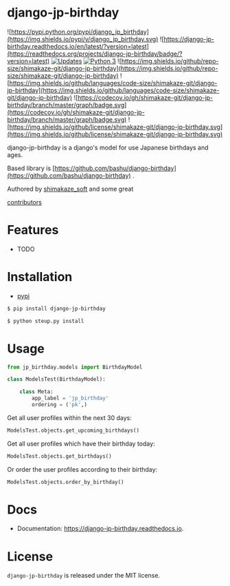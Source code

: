 # django-jp-birthday

![https://pypi.python.org/pypi/django_jp_birthday](https://img.shields.io/pypi/v/django_jp_birthday.svg)
![https://django-jp-birthday.readthedocs.io/en/latest/?version=latest](https://readthedocs.org/projects/django-jp-birthday/badge/?version=latest)
[![Updates](https://pyup.io/repos/github/shimakaze-git/django-jp-birthday/shield.svg)](https://pyup.io/repos/github/shimakaze-git/django-jp-birthday/)
[![Python 3](https://pyup.io/repos/github/shimakaze-git/django-jp-birthday/python-3-shield.svg)](https://pyup.io/repos/github/shimakaze-git/django-jp-birthday/)
![https://img.shields.io/github/repo-size/shimakaze-git/django-jp-birthday](https://img.shields.io/github/repo-size/shimakaze-git/django-jp-birthday)
![https://img.shields.io/github/languages/code-size/shimakaze-git/django-jp-birthday](https://img.shields.io/github/languages/code-size/shimakaze-git/django-jp-birthday)
![https://codecov.io/gh/shimakaze-git/django-jp-birthday/branch/master/graph/badge.svg](https://codecov.io/gh/shimakaze-git/django-jp-birthday/branch/master/graph/badge.svg)
![https://img.shields.io/github/license/shimakaze-git/django-jp-birthday.svg](https://img.shields.io/github/license/shimakaze-git/django-jp-birthday.svg)

django-jp-birthday is a django's model for use Japanese birthdays and ages.

Based library is [https://github.com/bashu/django-birthday](https://github.com/bashu/django-birthday) .

Authored by [shimakaze_soft](https://github.com/shimakaze-git) and some great

[contributors](https://github.com/shimakaze-git/django-jp-birthday/CONTRIBUTING.rst)

# Features

- TODO

# Installation

- [pypi](https://pypi.org/project/django-jp-birthday/)

```Bash
$ pip install django-jp-birthday

$ python steup.py install
```

# Usage

```Python
from jp_birthday.models import BirthdayModel

class ModelsTest(BirthdayModel):

    class Meta:
        app_label = 'jp_birthday'
        ordering = ('pk',)
```

Get all user profiles within the next 30 days:

```Python
ModelsTest.objects.get_upcoming_birthdays()
```

Get all user profiles which have their birthday today:

```Python
ModelsTest.objects.get_birthdays()
```

Or order the user profiles according to their birthday:

```Python
ModelsTest.objects.order_by_birthday()
```

# Docs

- Documentation: https://django-jp-birthday.readthedocs.io.

# License

`django-jp-birthday` is released under the MIT license.
